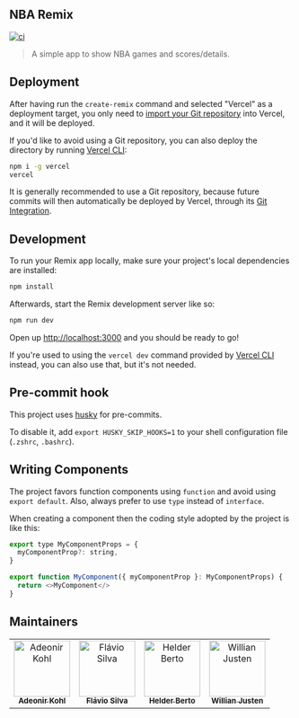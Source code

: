 ## NBA Remix

[![ci](https://github.com/willianjusten/nba-remix/actions/workflows/ci.yml/badge.svg)](https://github.com/willianjusten/nba-remix/actions/workflows/ci.yml)

> A simple app to show NBA games and scores/details.

## Deployment

After having run the `create-remix` command and selected "Vercel" as a deployment target, you only need to [import your Git repository](https://vercel.com/new) into Vercel, and it will be deployed.

If you'd like to avoid using a Git repository, you can also deploy the directory by running [Vercel CLI](https://vercel.com/cli):

```sh
npm i -g vercel
vercel
```

It is generally recommended to use a Git repository, because future commits will then automatically be deployed by Vercel, through its [Git Integration](https://vercel.com/docs/concepts/git).

## Development

To run your Remix app locally, make sure your project's local dependencies are installed:

```sh
npm install
```

Afterwards, start the Remix development server like so:

```sh
npm run dev
```

Open up [http://localhost:3000](http://localhost:3000) and you should be ready to go!

If you're used to using the `vercel dev` command provided by [Vercel CLI](https://vercel.com/cli) instead, you can also use that, but it's not needed.

## Pre-commit hook

This project uses [husky](https://www.npmjs.com/package/husky) for pre-commits.

To disable it, add `export HUSKY_SKIP_HOOKS=1` to your shell configuration file (`.zshrc`, `.bashrc`).

## Writing Components

The project favors function components using `function` and avoid using `export default`. Also, always prefer to use `type` instead of `interface`.

When creating a component then the coding style adopted by the project is like this:

```js
export type MyComponentProps = {
  myComponentProp?: string,
}

export function MyComponent({ myComponentProp }: MyComponentProps) {
  return <>MyComponent</>
}
```

## Maintainers

<table>
  <tr>
    <td align="center">
      <a href="https://github.com/adeonir">
        <img src="https://github.com/adeonir.png?v=4?s=100" width="100px;" alt="Adeonir Kohl" />
        <br />
        <sub>
          <b>
            Adeonir Kohl
          </b>
        </sub>
      </a>
    </td>
    <td align="center">
      <a href="https://github.com/fsilvaco">
        <img src="https://github.com/fsilvaco.png?v=4?s=100" width="100px;" alt="Flávio Silva" />
        <br />
        <sub>
          <b>
            Flávio Silva
          </b>
        </sub>
      </a>
    </td>
    <td align="center">
      <a href="https://github.com/helderberto">
        <img src="https://github.com/helderberto.png?v=4?s=100" width="100px;" alt="Helder Berto" />
        <br />
        <sub>
          <b>
            Helder Berto
          </b>
        </sub>
      </a>
    </td>
    <td align="center">
      <a href="https://github.com/willianjusten">
        <img src="https://github.com/willianjusten.png?v=4?s=100" width="100px;" alt="Willian Justen" />
        <br />
        <sub>
          <b>
            Willian Justen
          </b>
        </sub>
      </a>
    </td>
  </tr>
</table>
